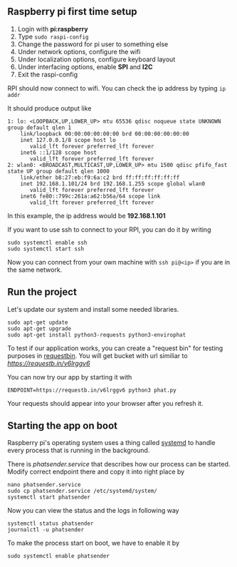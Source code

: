## Raspberry pi first time setup
1. Login with **pi:raspberry**
2. Type ```sudo raspi-config```
3. Change the password for pi user to something else
4. Under network options, configure the wifi
5. Under localization options, configure keyboard layout
6. Under interfacing options, enable **SPI** and **I2C**
7. Exit the raspi-config

RPI should now connect to wifi. You can check the ip address by typing
```ip addr```

It should produce output like
```
1: lo: <LOOPBACK,UP,LOWER_UP> mtu 65536 qdisc noqueue state UNKNOWN group default qlen 1
    link/loopback 00:00:00:00:00:00 brd 00:00:00:00:00:00
    inet 127.0.0.1/8 scope host lo
       valid_lft forever preferred_lft forever
    inet6 ::1/128 scope host 
       valid_lft forever preferred_lft forever
2: wlan0: <BROADCAST,MULTICAST,UP,LOWER_UP> mtu 1500 qdisc pfifo_fast state UP group default qlen 1000
    link/ether b8:27:eb:f9:6a:c2 brd ff:ff:ff:ff:ff:ff
    inet 192.168.1.101/24 brd 192.168.1.255 scope global wlan0
       valid_lft forever preferred_lft forever
    inet6 fe80::799c:261a:a62:b56a/64 scope link 
       valid_lft forever preferred_lft forever
```
In this example, the ip address would be **192.168.1.101**

If you want to use ssh to connect to your RPI, you can do it by writing
```
sudo systemctl enable ssh
sudo systemctl start ssh
```

Now you can connect from your own machine with ```ssh pi@<ip>``` if you are in the same network.

## Run the project
Let's update our system and install some needed libraries.
```
sudo apt-get update
sudo apt-get upgrade
sudo apt-get install python3-requests python3-envirophat
```

To test if our application works, you can create a "request bin" for
testing purposes in [requestbin](https://requestb.in).
You will get bucket with url similiar to *https://requestb.in/v6lrggv6*

You can now try our app by starting it with
```
ENDPOINT=https://requestb.in/v6lrggv6 python3 phat.py
```

Your requests should appear into your browser after you refresh it.

## Starting the app on boot
Raspberry pi's operating system uses a thing called [systemd](https://www.freedesktop.org/wiki/Software/systemd/) to handle every process that is running in the background.

There is *phatsender.service* that describes how our process can be started.
Modify correct endpoint there and copy it into right place by
```
nano phatsender.service
sudo cp phatsender.service /etc/systemd/system/
systemctl start phatsender
```

Now you can view the status and the logs in following way
```
systemctl status phatsender
journalctl -u phatsender
```

To make the process start on boot, we have to enable it by
```
sudo systemctl enable phatsender
```